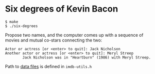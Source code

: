 # Six degrees of Kevin Bacon

```
$ make
$ ./six-degrees
```

Propose two names, and the computer comes up with a sequence of movies and mutual co-stars
connecting the two:

```
Actor or actress [or <enter> to quit]: Jack Nicholson
Another actor or actress [or <enter> to quit]: Meryl Streep
		Jack Nicholson was in "Heartburn" (1986) with Meryl Streep.
```

Path to [data files](https://see.stanford.edu/materials/icsppcs107/assn-2-six-degrees-data.zip) is defined in `imdb-utils.h`